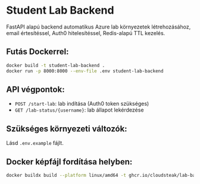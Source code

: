 # Student Lab Backend

FastAPI alapú backend automatikus Azure lab környezetek létrehozásához, email értesítéssel, Auth0 hitelesítéssel, Redis-alapú TTL kezelés.

## Futás Dockerrel:

```bash
docker build -t student-lab-backend .
docker run -p 8000:8000 --env-file .env student-lab-backend
```

## API végpontok:
- `POST /start-lab`: lab indítása (Auth0 token szükséges)
- `GET /lab-status/{username}`: lab állapot lekérdezése

## Szükséges környezeti változók:
Lásd `.env.example` fájlt.


## Docker képfájl fordítása helyben:
```bash
docker buildx build --platform linux/amd64 -t ghcr.io/cloudsteak/lab-backend:latest .
```


